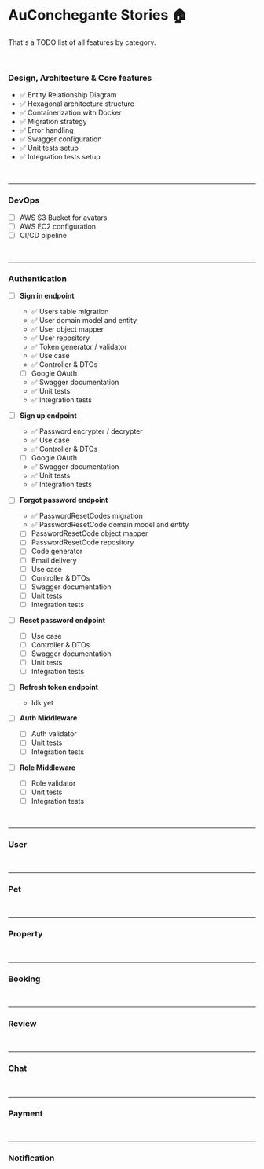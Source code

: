 # AuConchegante Stories 🏠

That's a TODO list of all features by category.

<br/>

### Design, Architecture & Core features

- ✅ Entity Relationship Diagram
- ✅ Hexagonal architecture structure
- ✅ Containerization with Docker
- ✅ Migration strategy
- ✅ Error handling
- ✅ Swagger configuration
- ✅ Unit tests setup
- ✅ Integration tests setup

<br/>

---

### DevOps

- [ ] AWS S3 Bucket for avatars
- [ ] AWS EC2 configuration
- [ ] CI/CD pipeline

<br/>

---

### Authentication

- [ ] <b>Sign in endpoint</b>

    - ✅ Users table migration
    - ✅ User domain model and entity
    - ✅ User object mapper
    - ✅ User repository
    - ✅ Token generator / validator
    - ✅ Use case
    - ✅ Controller & DTOs
    - [ ] Google OAuth
    - ✅ Swagger documentation
    - ✅ Unit tests
    - ✅ Integration tests

- [ ] <b>Sign up endpoint</b>

    - ✅ Password encrypter / decrypter
    - ✅ Use case
    - ✅ Controller & DTOs
    - [ ] Google OAuth
    - ✅ Swagger documentation
    - ✅ Unit tests
    - ✅ Integration tests

- [ ] <b>Forgot password endpoint</b>

    - ✅ PasswordResetCodes migration
    - ✅ PasswordResetCode domain model and entity
    - [ ] PasswordResetCode object mapper
    - [ ] PasswordResetCode repository
    - [ ] Code generator
    - [ ] Email delivery
    - [ ] Use case
    - [ ] Controller & DTOs
    - [ ] Swagger documentation
    - [ ] Unit tests
    - [ ] Integration tests

- [ ] <b>Reset password endpoint</b>

    - [ ] Use case
    - [ ] Controller & DTOs
    - [ ] Swagger documentation
    - [ ] Unit tests
    - [ ] Integration tests

- [ ] <b>Refresh token endpoint</b>

    - Idk yet

- [ ] <b>Auth Middleware</b>

    - [ ] Auth validator
    - [ ] Unit tests
    - [ ] Integration tests

- [ ] <b>Role Middleware</b>
    - [ ] Role validator
    - [ ] Unit tests
    - [ ] Integration tests

<br/>

---

### User

<br/>

---

### Pet

<br/>

---

### Property

<br/>

---

### Booking

<br/>

---

### Review

<br/>

---

### Chat

<br/>

---

### Payment

<br/>

---

### Notification

<br/>
